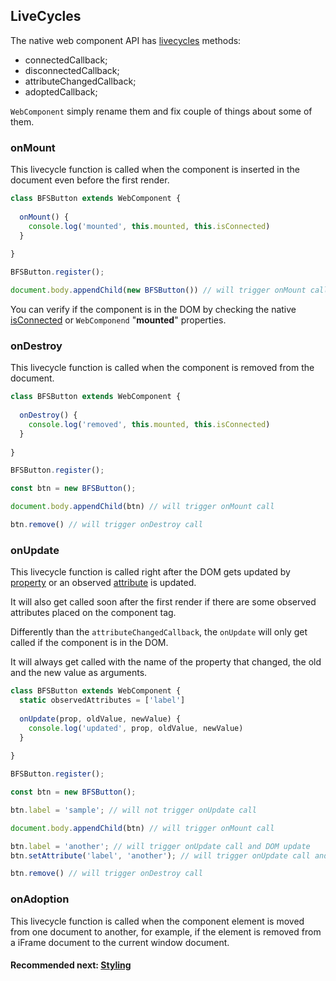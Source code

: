 ## LiveCycles
The native web component API has [livecycles](https://developer.mozilla.org/en-US/docs/Web/Web_Components/Using_custom_elements#using_the_lifecycle_callbacks)
methods:
- connectedCallback;
- disconnectedCallback;
- attributeChangedCallback;
- adoptedCallback;

`WebComponent` simply rename them and fix couple of things about some of them.

### onMount
This livecycle function is called when the component is inserted in the document even before
the first render.

```js
class BFSButton extends WebComponent {
  
  onMount() {
    console.log('mounted', this.mounted, this.isConnected)
  }
  
}

BFSButton.register();

document.body.appendChild(new BFSButton()) // will trigger onMount call

```

You can verify if the component is in the DOM by checking the native [isConnected](https://developer.mozilla.org/en-US/docs/Web/API/Node/isConnected)
or `WebComponend` "**mounted**" properties.

### onDestroy
This livecycle function is called when the component is removed from the document.

```js
class BFSButton extends WebComponent {
  
  onDestroy() {
    console.log('removed', this.mounted, this.isConnected)
  }
  
}

BFSButton.register();

const btn = new BFSButton();

document.body.appendChild(btn) // will trigger onMount call

btn.remove() // will trigger onDestroy call

```

### onUpdate
This livecycle function is called right after the DOM gets updated by 
[property](https://github.com/beforesemicolon/web-component/blob/master/docs/properties.md) or an 
observed [attribute](https://github.com/beforesemicolon/web-component/blob/master/docs/attributes.md) is updated.

It will also get called soon after the first render if there are some observed attributes placed on the 
component tag.

Differently than the `attributeChangedCallback`, the `onUpdate` will only get called if the component is in the DOM.

It will always get called with the name of the property that changed, the old and the new value as arguments.

```js
class BFSButton extends WebComponent {
  static observedAttributes = ['label']
  
  onUpdate(prop, oldValue, newValue) {
    console.log('updated', prop, oldValue, newValue)
  }
  
}

BFSButton.register();

const btn = new BFSButton();

btn.label = 'sample'; // will not trigger onUpdate call

document.body.appendChild(btn) // will trigger onMount call

btn.label = 'another'; // will trigger onUpdate call and DOM update
btn.setAttribute('label', 'another'); // will trigger onUpdate call and DOM update

btn.remove() // will trigger onDestroy call

```

### onAdoption
This livecycle function is called when the component element is moved from one document to another, for example,
if the element is removed from a iFrame document to the current window document.


#### Recommended next: [Styling](https://github.com/beforesemicolon/web-component/blob/master/docs/stylesheet.md)
